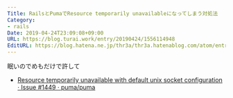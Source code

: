 ```yaml
---
Title: RailsとPumaでResource temporarily unavailableになってしまう対処法
Category:
- rails
Date: 2019-04-24T23:09:08+09:00
URL: https://blog.turai.work/entry/20190424/1556114948
EditURL: https://blog.hatena.ne.jp/thr3a/thr3a.hatenablog.com/atom/entry/17680117127076801163
---
```


眠いのでめもだけで許して

- [Resource temporarily unavailable with default unix socket configuration · Issue #1449 · puma/puma](https://github.com/puma/puma/issues/1449)
